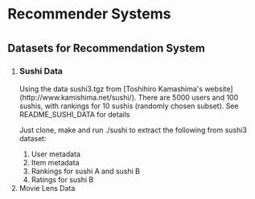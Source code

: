 <h1>Recommender Systems<h1>

<h2>Datasets for Recommendation System</h2>

<ol>
<li><h3> Sushi Data </h3>
Using the data sushi3.tgz from [Toshihiro Kamashima's website](http://www.kamishima.net/sushi/).
There are 5000 users and 100 sushis, with rankings for 10 sushis (randomly chosen subset). See README_SUSHI_DATA for details

Just clone, make and run ./sushi to extract the following from sushi3 dataset: 
<ol>
<li> User metadata
<li> Item metadata
<li> Rankings for sushi A and sushi B
<li> Ratings for sushi B
</ol>

<li> Movie Lens Data

</ol>


